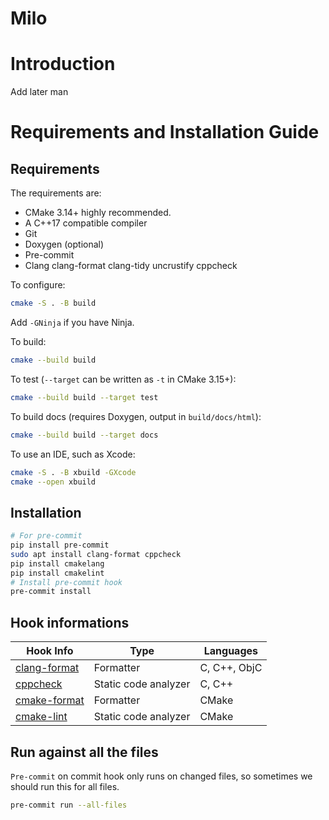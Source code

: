 # Milo

# Introduction
Add later man

# Requirements and Installation Guide
## Requirements
The requirements are:

* CMake 3.14+ highly recommended.
* A C++17 compatible compiler
* Git
* Doxygen (optional)
* Pre-commit
* Clang clang-format clang-tidy uncrustify cppcheck

To configure:

```bash
cmake -S . -B build
```

Add `-GNinja` if you have Ninja.

To build:

```bash
cmake --build build
```

To test (`--target` can be written as `-t` in CMake 3.15+):

```bash
cmake --build build --target test
```

To build docs (requires Doxygen, output in `build/docs/html`):

```bash
cmake --build build --target docs
```

To use an IDE, such as Xcode:

```bash
cmake -S . -B xbuild -GXcode
cmake --open xbuild
```

## Installation
```bash
# For pre-commit
pip install pre-commit
sudo apt install clang-format cppcheck 
pip install cmakelang
pip install cmakelint
# Install pre-commit hook
pre-commit install
```

## Hook informations

| Hook Info                                                                | Type                 | Languages                             |
| ------------------------------------------------------------------------ | -------------------- | ------------------------------------- |
| [clang-format](https://clang.llvm.org/docs/ClangFormatStyleOptions.html) | Formatter            | C, C++, ObjC                          |
| [cppcheck](http://cppcheck.sourceforge.net/)                             | Static code analyzer | C, C++                                |
| [cmake-format](https://pypi.org/project/cmake-format/)                   | Formatter            | CMake                                 |
| [cmake-lint](https://pypi.org/project/cmakelint/)                        | Static code analyzer | CMake                                 |

## Run against all the files
`Pre-commit` on commit hook only runs on changed files, so sometimes we should run this for all files.
```bash
pre-commit run --all-files
```
